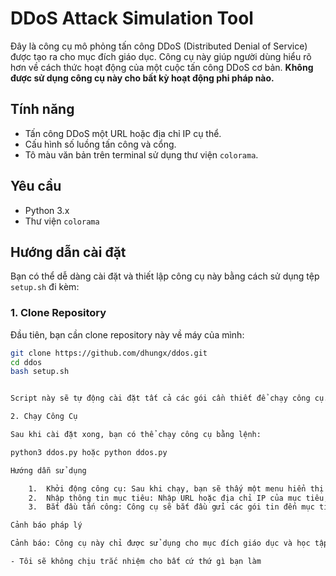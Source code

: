 # DDoS Attack Simulation Tool

Đây là công cụ mô phỏng tấn công DDoS (Distributed Denial of Service) được tạo ra cho mục đích giáo dục. Công cụ này giúp người dùng hiểu rõ hơn về cách thức hoạt động của một cuộc tấn công DDoS cơ bản. **Không được sử dụng công cụ này cho bất kỳ hoạt động phi pháp nào.**

## Tính năng

- Tấn công DDoS một URL hoặc địa chỉ IP cụ thể.
- Cấu hình số luồng tấn công và cổng.
- Tô màu văn bản trên terminal sử dụng thư viện `colorama`.

## Yêu cầu

- Python 3.x
- Thư viện `colorama`

## Hướng dẫn cài đặt

Bạn có thể dễ dàng cài đặt và thiết lập công cụ này bằng cách sử dụng tệp `setup.sh` đi kèm:

### 1. Clone Repository

Đầu tiên, bạn cần clone repository này về máy của mình:

```bash
git clone https://github.com/dhungx/ddos.git
cd ddos
bash setup.sh


Script này sẽ tự động cài đặt tất cả các gói cần thiết để chạy công cụ.

2. Chạy Công Cụ

Sau khi cài đặt xong, bạn có thể chạy công cụ bằng lệnh:

python3 ddos.py hoặc python ddos.py

Hướng dẫn sử dụng

	1.	Khởi động công cụ: Sau khi chạy, bạn sẽ thấy một menu hiển thị các tùy chọn. Chọn 1 để bắt đầu mô phỏng một cuộc tấn công DDoS.
	2.	Nhập thông tin mục tiêu: Nhập URL hoặc địa chỉ IP của mục tiêu, số luồng và cổng muốn tấn công.
	3.	Bắt đầu tấn công: Công cụ sẽ bắt đầu gửi các gói tin đến mục tiêu và hiển thị số lượng gói tin đã được gửi.

Cảnh báo pháp lý

Cảnh báo: Công cụ này chỉ được sử dụng cho mục đích giáo dục và học tập. Tác giả không chịu trách nhiệm đối với bất kỳ thiệt hại nào phát sinh từ việc sử dụng công cụ này cho các mục đích phi pháp. Tấn công DDoS vào các hệ thống mà không có sự cho phép là hành vi vi phạm pháp luật và có thể dẫn đến các hình phạt nghiêm khắc.

- Tôi sẽ không chịu trắc nhiệm cho bất cứ thứ gì bạn làm